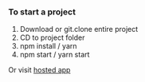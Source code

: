 ### To start a project

1. Download or git.clone entire project
2. CD to project folder
3. npm install / yarn
4. npm start / yarn start

Or visit [hosted app](https://io-scout.cptshpek.vercel.app/)
